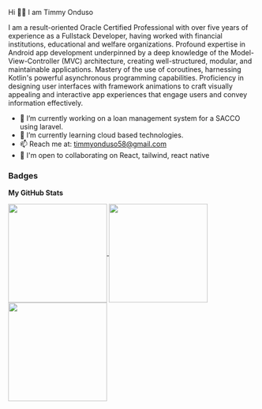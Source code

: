 Hi 🙋‍♂️ I am Timmy Onduso

I am a result-oriented Oracle Certified Professional with over five years of experience as a Fullstack Developer, having worked with financial institutions, educational and welfare organizations. Profound expertise in Android app development underpinned by a deep knowledge of the Model-View-Controller (MVC) architecture, creating well-structured, modular, and maintainable applications. Mastery of the use of coroutines, harnessing Kotlin's powerful asynchronous programming capabilities. Proficiency in designing user interfaces with framework animations to craft visually appealing and interactive app experiences that engage users and convey information effectively.

- 🔭 I’m currently working on a loan management system for a SACCO using laravel.
- 🌱 I’m currently learning cloud based technologies.
- 📫 Reach me at: timmyonduso58@gmail.com
- 🤝  I'm open to collaborating on React, tailwind, react native

### Badges

<b>My GitHub Stats</b>

<a href="https://github.com/timmyonduso/timmzzyy">
  <img height=200 align="center" src="https://github-readme-stats.vercel.app/api?username=timmyonduso&show_icons=true&theme=radical&rank_icon=github" />
</a>

<a href="https://github.com/timmyonduso/timmzzyy">
  <img height=200 align="center" src="https://github-readme-streak-stats.herokuapp.com/?user=timmyonduso&stroke=ffffff&background=1c1917&ring=0891b2&fire=0891b2&currStreakNum=ffffff&currStreakLabel=0891b2&sideNums=ffffff&sideLabels=ffffff&dates=ffffff&hide_border=true" />
</a>

<a href="https://github.com/timmyonduso/timmzzyy">
  <img height=200 align="center" src="https://github-readme-stats.vercel.app/api/top-langs/?username=timmyonduso&langs_count=8&hide_progress=true" />
</a>


